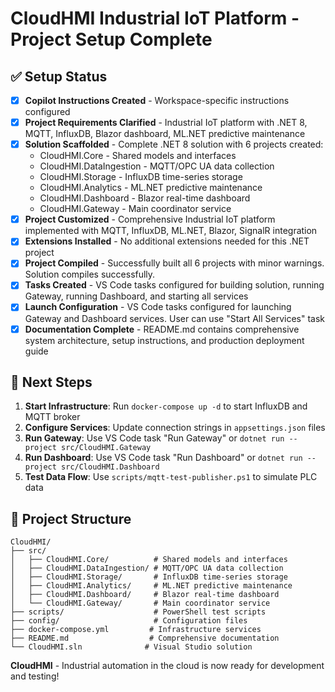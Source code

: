 # CloudHMI Industrial IoT Platform - Project Setup Complete

## ✅ Setup Status

- [x] **Copilot Instructions Created** - Workspace-specific instructions configured
- [x] **Project Requirements Clarified** - Industrial IoT platform with .NET 8, MQTT, InfluxDB, Blazor dashboard, ML.NET predictive maintenance
- [x] **Solution Scaffolded** - Complete .NET 8 solution with 6 projects created:
  - CloudHMI.Core - Shared models and interfaces
  - CloudHMI.DataIngestion - MQTT/OPC UA data collection
  - CloudHMI.Storage - InfluxDB time-series storage
  - CloudHMI.Analytics - ML.NET predictive maintenance
  - CloudHMI.Dashboard - Blazor real-time dashboard
  - CloudHMI.Gateway - Main coordinator service
- [x] **Project Customized** - Comprehensive Industrial IoT platform implemented with MQTT, InfluxDB, ML.NET, Blazor, SignalR integration
- [x] **Extensions Installed** - No additional extensions needed for this .NET project
- [x] **Project Compiled** - Successfully built all 6 projects with minor warnings. Solution compiles successfully.
- [x] **Tasks Created** - VS Code tasks configured for building solution, running Gateway, running Dashboard, and starting all services
- [x] **Launch Configuration** - VS Code tasks configured for launching Gateway and Dashboard services. User can use "Start All Services" task
- [x] **Documentation Complete** - README.md contains comprehensive system architecture, setup instructions, and production deployment guide

## 🚀 Next Steps

1. **Start Infrastructure**: Run `docker-compose up -d` to start InfluxDB and MQTT broker
2. **Configure Services**: Update connection strings in `appsettings.json` files
3. **Run Gateway**: Use VS Code task "Run Gateway" or `dotnet run --project src/CloudHMI.Gateway`
4. **Run Dashboard**: Use VS Code task "Run Dashboard" or `dotnet run --project src/CloudHMI.Dashboard`
5. **Test Data Flow**: Use `scripts/mqtt-test-publisher.ps1` to simulate PLC data

## 📁 Project Structure

```
CloudHMI/
├── src/
│   ├── CloudHMI.Core/          # Shared models and interfaces
│   ├── CloudHMI.DataIngestion/ # MQTT/OPC UA data collection
│   ├── CloudHMI.Storage/       # InfluxDB time-series storage
│   ├── CloudHMI.Analytics/     # ML.NET predictive maintenance
│   ├── CloudHMI.Dashboard/     # Blazor real-time dashboard
│   └── CloudHMI.Gateway/       # Main coordinator service
├── scripts/                    # PowerShell test scripts
├── config/                     # Configuration files
├── docker-compose.yml         # Infrastructure services
├── README.md                  # Comprehensive documentation
└── CloudHMI.sln              # Visual Studio solution
```

**CloudHMI** - Industrial automation in the cloud is now ready for development and testing!
